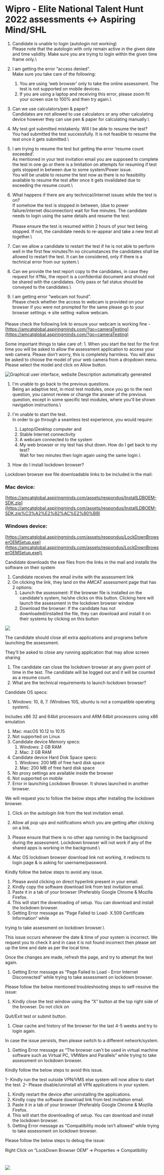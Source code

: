 # Wipro - Elite National Talent Hunt 2022 assessments <-> Aspiring Mind/SHL

1. Candidate is unable to login (autologin not working)\
   Please note that the autologin with only remain active in the given date and time validity. Make sure you are trying to login within the given time frame only.\

2. I am getting the error “access denied”.\
   Make sure you take care of the following:
   1. You are using ‘web browser’ only to take the online assessment. The test is not supported on mobile devices.
   2. If you are using a laptop and receiving this error, please zoom fit your screen size to 100% and then try again.\

3. Can we use calculators/pen & paper?\
   Candidates are not allowed to use calculators or any other calculating device however they can use pen & paper for calculating manually.\

4. My test got submitted mistakenly. Will I be able to resume the test?\
   You had submitted the test successfully. It is not feasible to resume the test once it gets submitted.\

5. I am trying to resume the test but getting the error ‘resume count exceeded’.\
   As mentioned in your test invitation email you are supposed to complete the test in one go or there is a limitation on attempts for resuming if test gets stopped in between due to some system/Power issue.\
   You will be unable to resume the test now as there is no feasibility available to resume the test after once it gets invalidated due to exceeding the resume count.\

6. What happens if there are any technical/Internet issues while the test is on?\
   If somehow the test is stopped in between, (due to power failure/internet disconnection) wait for five minutes. The candidate needs to login using the same details and resume the test.\
   \
   Please ensure the test is resumed within 2 hours of your test being stopped. If not, the candidate needs to re-appear and take a new test all together.\

7. Can we allow a candidate to restart the test if he is not able to perform well in the first few minutes?In no circumstances the candidates shall be allowed to restart the test. It can be considered, only if there is a technical error from our system.\

8. Can we provide the test report copy to the candidates, in case they request for it?No, the report is a confidential document and should not be shared with the candidates. Only pass or fail status should be conveyed to the candidates.\

9. I am getting error “webcam not found”.\
   Please check whether the access to webcam is provided on your browser if you were not prompted for the same please go to your browser settings 🡪 site setting 🡪allow webcam.

Please check the following link to ensure your webcam is working fine - [https://amcatglobal.aspiringminds.com/?go=cameraTesting](https://amcatglobal.aspiringminds.com/?go=cameraTesting)

Some important things to take care of: 1. When you start the test for the first time you will be asked to allow the assessment application to access your web camera. Please don't worry, this is completely harmless. You will also be asked to choose the model of your web camera from a dropdown menu. Please select the model and click on Allow button.

![Graphical user interface, website  Description automatically generated](https://lh4.googleusercontent.com/wwJmkDpZl7GTTamWcIbLm9a5oUE3V9BIb1TKGOahmDbMAnmP6pohIgFS12G2nLRf3ed2iRMcUzi3EuY3I4w97c1JsRZ5VOJE5bszbiO6uUaw3JkfJQiGi7R6rAzEK-nxI4aBhRxGGcWfgkEk4Q=s0)

1. I'm unable to go back to the previous questions.\
   Being an adaptive test, in most test modules, once you go to the next question, you cannot review or change the answer of the previous question, except in some specific test modules, where you'll be shown navigation instructions.\

2. I'm unable to start the test.\
   In order to go through a seamless test experience, you would require:
   1. Laptop/Desktop computer and
   2. Stable Internet connectivity
   3. A webcam connected to the system
   4. My web browser or my test has shut down. How do I get back to my test?\
      Wait for two minutes then login again using the same login.\

3. How do I install lockdown browser?

Lockdown browser exe file downloadable links to be included in the mail:

### Mac device:

[https://amcatglobal.aspiringminds.com/assets/respondus/InstallLDBOEM-SDK.zip](https://amcatglobal.aspiringminds.com/assets/respondus/InstallLDBOEM-SDK.zip%C3%A2%E2%82%AC%E2%80%B9)

### Windows device:

[https://amcatglobal.aspiringminds.com/assets/respondus/LockDownBrowserOEMSetup.exe](https://amcatglobal.aspiringminds.com/assets/respondus/LockDownBrowserOEMSetup.exe)\


Candidate downloads the exe files from the links in the mail and installs the software on their system

1. Candidate receives the email invite with the assessment link
2. On clicking the link, they land on the AMCAT assessment page that has 2 options:
   1. Launch the assessment: If the browser file is installed on the candidate's system, he/she clicks on this button. Clicking here will launch the assessment in the lockdown browser window
   2. Download the browser: If the candidate has not downloaded/installed the file, they can download and install it on their systems by clicking on this button

![](https://lh6.googleusercontent.com/WO7B8Hw\_R0MtCWKiuV6MlAI3OsH0YYxTT7cl1AaqlKmdiAvdoVZB1QMBqsfPONiRmpO7gH0CZQLnXDiqit9bQjLOz6bOb1EvcRyFN1m40VYOb7nMA8ZTuwTvOW9qcPDPKiLT2n61yMsm2RNo8g=s0)

The candidate should close all extra applications and programs before launching the assessment.

They’ll be asked to close any running application that may allow screen sharing

1. The candidate can close the lockdown browser at any given point of time in the test. The candidate will be logged out and it will be counted as a resume count.
2. What are the technical requirements to launch lockdown browser?

Candidate OS specs:

1. Windows: 10, 8, 7. (Windows 10S, ubuntu is not a compatible operating system).

Includes x86 32 and 64bit processors and ARM 64bit processors using x86 emulation

1. Mac: macOS 10.12 to 10.15
2. Not supported on Linux
3. Candidate device Memory specs:
   1. Windows: 2 GB RAM
   2. Mac: 2 GB RAM
4. Candidate device Hard Disk Space specs:
   1. Windows: 200 MB of free hard disk space
   2. Mac: 200 MB of free hard disk space
5. No proxy settings are available inside the browser
6. Not supported on mobile
7. Error in launching Lockdown Browser. It shows launched in another browser.

We will request you to follow the below steps after installing the lockdown browser.

1. Click on the autologin link from the test invitation email.
2. Allow all pop ups and notifications which you are getting after clicking on a link.
3. Please ensure that there is no other app running in the background during the assessment. Lockdown browser will not work if any of the shared apps is working in the background.\

4. Mac OS lockdown browser download link not working, it redirects to login page & is asking for username/password.

Kindly follow the below steps to avoid any issue.

1. Please avoid clicking on direct hyperlink present in your email.
2. Kindly copy the software download link from test invitation email.
3. Paste it in a tab of your browser (Preferably Google Chrome & Mozilla Firefox.
4. This will start the downloading of setup. You can download and install the lockdown browser.
5. Getting Error message as “Page Failed to Load- X.509 Certificate Information” while

trying to take assessment on lockdown browser.\


This issue occurs whenever the date & time of your system is incorrect. We request you to check it and in case it is not found incorrect then please set up the time and date as per the local time.

Once the changes are made, refresh the page, and try to attempt the test again.

1. Getting Error message as “Page Failed to Load - Error Internet Disconnected” while trying to take assessment on lockdown browser.

Please follow the below mentioned troubleshooting steps to self-resolve the issue:

1. Kindly close the test window using the “X” button at the top right side of the browser. Do not click on

Quit/Exit test or submit button.

1. Clear cache and history of the browser for the last 4-5 weeks and try to login again.

In case the issue persists, then please switch to a different network/system.

1. Getting Error message as “The browser can't be used in virtual machine software such as Virtual PC, VMWare and Parallels” while trying to take assessment on lockdown browser.

Kindly follow the below steps to avoid this issue.

1- Kindly run the test outside VPN/VMS else system will now allow to start the test. 2- Please disable/uninstall all VPN applications in your system.

1. Kindly restart the device after uninstalling the applications.
2. Kindly copy the software download link from test invitation email.
3. Paste it in a tab of your browser (Preferably Google Chrome & Mozilla Firefox.
4. This will start the downloading of setup. You can download and install the lockdown browser.
5. Getting Error message as “Compatibility mode isn't allowed” while trying to take assessment on lockdown browser.

Please follow the below steps to debug the issue:

Right Click on “LockDown Browser OEM” 🡪 Properties 🡪 Compatibility\
\
\
![](https://lh6.googleusercontent.com/1X1HodZ39JmMdQ64GaX2-f6yz\_n4s7l-yQ6SSjxK12BwWjW\_U2jwfQ6M9SclknpH0q7JNLaiqTlUzUFZTs6DxMZDNOib7fNpo-GR3EjI3VLVcIG5nvoTRF65BVyh5wpkjJUdOXcQB1a04y7JTQ=s0)
